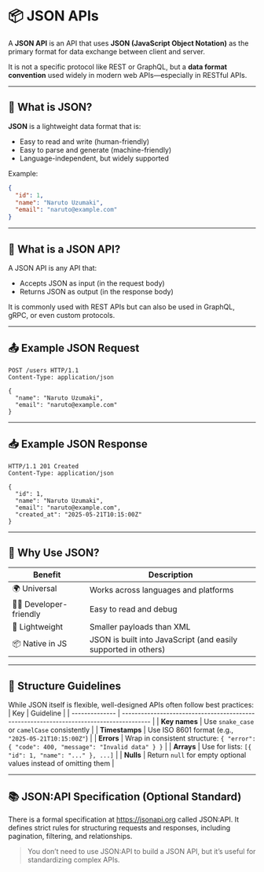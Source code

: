 # 📦 JSON APIs

A **JSON API** is an API that uses **JSON (JavaScript Object Notation)** as the primary format for data exchange between client and server.

It is not a specific protocol like REST or GraphQL, but a **data format convention** used widely in modern web APIs—especially in RESTful APIs.

---

## 🧾 What is JSON?

**JSON** is a lightweight data format that is:

- Easy to read and write (human-friendly)
- Easy to parse and generate (machine-friendly)
- Language-independent, but widely supported

Example:

```json
{
  "id": 1,
  "name": "Naruto Uzumaki",
  "email": "naruto@example.com"
}
```

---

## 🔄 What is a JSON API?

A JSON API is any API that:

- Accepts JSON as input (in the request body)
- Returns JSON as output (in the response body)

It is commonly used with REST APIs but can also be used in GraphQL, gRPC, or even custom protocols.

---

## 📤 Example JSON Request

```http
POST /users HTTP/1.1
Content-Type: application/json

{
  "name": "Naruto Uzumaki",
  "email": "naruto@example.com"
}
```

---

## 📥 Example JSON Response

```http
HTTP/1.1 201 Created
Content-Type: application/json

{
  "id": 1,
  "name": "Naruto Uzumaki",
  "email": "naruto@example.com",
  "created_at": "2025-05-21T10:15:00Z"
}
```

---

## 🧠 Why Use JSON?

| Benefit               | Description                                                    |
| --------------------- | -------------------------------------------------------------- |
| 🌍 Universal          | Works across languages and platforms                           |
| 🧑‍💻 Developer-friendly | Easy to read and debug                                         |
| 🚀 Lightweight        | Smaller payloads than XML                                      |
| 📦 Native in JS       | JSON is built into JavaScript (and easily supported in others) |

---

## 🧱 Structure Guidelines

While JSON itself is flexible, well-designed APIs often follow best practices:
| Key | Guideline |
| -------------- | --------------------------------------------------------------------------------------- |
| **Key names** | Use `snake_case` or `camelCase` consistently |
| **Timestamps** | Use ISO 8601 format (e.g., `"2025-05-21T10:15:00Z"`) |
| **Errors** | Wrap in consistent structure: `{ "error": { "code": 400, "message": "Invalid data" } }` |
| **Arrays** | Use for lists: `[{ "id": 1, "name": "..." }, ...]` |
| **Nulls** | Return `null` for empty optional values instead of omitting them |

---

## 📚 JSON:API Specification (Optional Standard)

There is a formal specification at https://jsonapi.org called JSON:API.
It defines strict rules for structuring requests and responses, including pagination, filtering, and relationships.

> You don’t need to use JSON:API to build a JSON API, but it’s useful for standardizing complex APIs.
